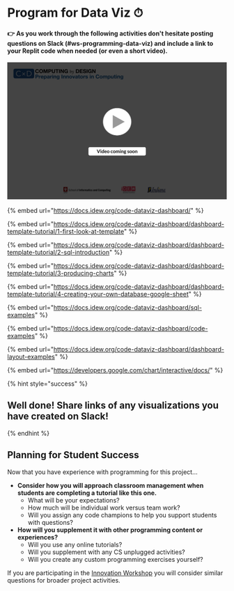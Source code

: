 # Program for Data Viz ⏱

#### **👉 As you work through the following activities don't hesitate posting questions on Slack \(\#ws-programming-data-viz\) and include a link to your Replit code when needed \(or even a short video\).**

![](../../.gitbook/assets/vidcoming.png)

{% embed url="https://docs.idew.org/code-dataviz-dashboard/" %}

{% embed url="https://docs.idew.org/code-dataviz-dashboard/dashboard-template-tutorial/1-first-look-at-template" %}

{% embed url="https://docs.idew.org/code-dataviz-dashboard/dashboard-template-tutorial/2-sql-introduction" %}

{% embed url="https://docs.idew.org/code-dataviz-dashboard/dashboard-template-tutorial/3-producing-charts" %}

{% embed url="https://docs.idew.org/code-dataviz-dashboard/dashboard-template-tutorial/4-creating-your-own-database-google-sheet" %}

{% embed url="https://docs.idew.org/code-dataviz-dashboard/sql-examples" %}

{% embed url="https://docs.idew.org/code-dataviz-dashboard/code-examples" %}

{% embed url="https://docs.idew.org/code-dataviz-dashboard/dashboard-layout-examples" %}

{% embed url="https://developers.google.com/chart/interactive/docs/" %}



{% hint style="success" %}
## Well done! Share links of any visualizations you have created on Slack!
{% endhint %}

## Planning for Student Success

Now that you have experience with programming for this project...

* **Consider how you will approach classroom management when students are completing a tutorial like this one.** 
  * What will be your expectations? 
  * How much will be individual work versus team work?
  * Will you assign any code champions to help you support students with questions?
* **How will you supplement it with other programming content or experiences?**
  * Will you use any online tutorials?
  * Will you supplement with any CS unplugged activities?
  * Will you create any custom programming exercises yourself?

If you are participating in the [Innovation Workshop](../../cxd-innovation-workshop/full-experience.md) you will consider similar questions for broader project activities.

